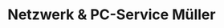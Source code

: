---
title: "Netzwerk & PC-Service Müller"
url: /kabelsketal/netzwerk-und-pc-service-mueller/
shop: Computer
---